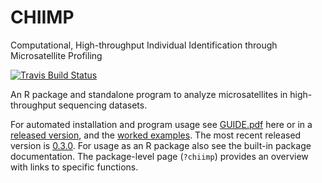 # CHIIMP
Computational, High-throughput Individual Identification through Microsatellite Profiling

[![Travis Build Status](https://travis-ci.org/ShawHahnLab/chiimp.svg?branch=master)](https://travis-ci.org/ShawHahnLab/chiimp)

An R package and standalone program to analyze microsatellites in
high-throughput sequencing datasets.

For automated installation and program usage see [GUIDE.pdf] here or in a
[released version](https://github.com/ShawHahnLab/chiimp/releases), and the [worked examples].
The most recent released version is [0.3.0](https://github.com/ShawHahnLab/chiimp/releases/tag/0.3.0).
For usage as an R package also see the built-in package documentation.  The
package-level page (`?chiimp`) provides an overview with links to specific
functions.

[GUIDE.pdf]: https://shawhahnlab.github.io/chiimp/GUIDE.pdf
[worked examples]: https://shawhahnlab.github.io/chiimp/docs
